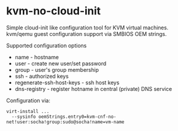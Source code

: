 # kvm-no-cloud-init

Simple cloud-init like configuration tool for KVM virtual machines.
kvm/qemu guest configuration support via SMBIOS OEM strings.

Supported configuration options
 - name - hostname
 - user - create new user/set password
 - group - user's group membership
 - ssh - authorized keys
 - regenerate-ssh-host-keys - ssh host keys
 - dns-registry - register hotname in central (private) DNS service

 
Configuration via:

```
virt-install ...
  --sysinfo oemStrings.entry0=kvm-cnf-no-net!user:socha!group:sudo@socha!name=vm-name
```
